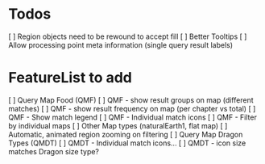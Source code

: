 # Todos
[ ] Region objects need to be rewound to accept fill 
[ ] Better Tooltips
[ ] Allow processing point meta information (single query result labels)


# FeatureList to add
[ ] Query Map Food (QMF)
[ ] QMF - show result groups on map (different matches)
[ ] QMF - show result frequency on map (per chapter vs total)
[ ] QMF - Show match legend
[ ] QMF - Individual match icons
[ ] QMF - Filter by individual maps
[ ] Other Map types (naturalEarth1, flat map)
[ ] Automatic, animated region zooming on filtering
[ ] Query Map Dragon Types (QMDT)
[ ] QMDT - Individual match icons...
[ ] QMDT - icon size matches Dragon size type?
